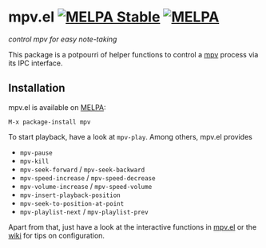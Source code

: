 # mpv.el [![MELPA Stable](http://stable.melpa.org/packages/mpv-badge.svg)](http://stable.melpa.org/#/mpv) [![MELPA](http://melpa.org/packages/mpv-badge.svg)](http://melpa.org/#/mpv)
*control mpv for easy note-taking*

This package is a potpourri of helper functions to control a [mpv][]
process via its IPC interface.

## Installation

mpv.el is available on [MELPA][]:

    M-x package-install mpv

To start playback, have a look at `mpv-play`.
Among others, mpv.el provides

- `mpv-pause`
- `mpv-kill`
- `mpv-seek-forward` / `mpv-seek-backward`
- `mpv-speed-increase` / `mpv-speed-decrease`
- `mpv-volume-increase` / `mpv-speed-volume`
- `mpv-insert-playback-position`
- `mpv-seek-to-position-at-point`
- `mpv-playlist-next` / `mpv-playlist-prev`

Apart from that, just have a look at the interactive functions in
[mpv.el](mpv.el) or the [wiki][] for tips on configuration.

[mpv]: http://mpv.io/
[MELPA]: http://melpa.milkbox.net
[wiki]: https://github.com/kljohann/mpv.el/wiki
